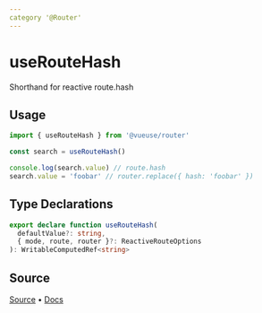 ```yaml
---
category '@Router'
---
```


# useRouteHash

Shorthand for reactive route.hash 

## Usage

```ts
import { useRouteHash } from '@vueuse/router'

const search = useRouteHash()

console.log(search.value) // route.hash
search.value = 'foobar' // router.replace({ hash: 'foobar' })
```


<!--FOOTER_STARTS-->
## Type Declarations

```typescript
export declare function useRouteHash(
  defaultValue?: string,
  { mode, route, router }?: ReactiveRouteOptions
): WritableComputedRef<string>
```

## Source

[Source](https://github.com/vueuse/vueuse/blob/main/packages/router/useRouteHash/index.ts) • [Docs](https://github.com/vueuse/vueuse/blob/main/packages/router/useRouteHash/index.md)


<!--FOOTER_ENDS-->
